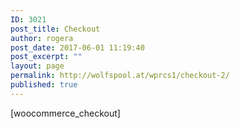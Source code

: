 ```yaml
---
ID: 3021
post_title: Checkout
author: rogera
post_date: 2017-06-01 11:19:40
post_excerpt: ""
layout: page
permalink: http://wolfspool.at/wprcs1/checkout-2/
published: true
---
```

[woocommerce_checkout]